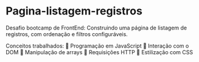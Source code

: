 # Pagina-listagem-registros
Desafio bootcamp de FrontEnd: Construindo uma página de listagem de registros, com ordenação e filtros configuráveis.

Conceitos trabalhados: 
 Programação em JavaScript
 Interação com o DOM
 Manipulação de arrays
 Requisições HTTP
 Estilização com CSS
